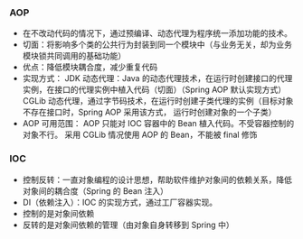 ### AOP
- 在不改动代码的情况下，通过预编译、动态代理为程序统一添加功能的技术。
- 切面：将影响多个类的公共行为封装到同一个模块中（与业务无关，却为业务模块锁共同调用的基础功能）
- 优点：降低模块耦合度，减少重复代码
- 实现方式：
    JDK 动态代理：Java 的动态代理技术，在运行时创建接口的代理实例，在接口的代理实例中植入代码（切面）（Spring AOP 默认实现方式）
    CGLib 动态代理，通过字节码技术，在运行时创建子类代理的实例（目标对象不存在接口时，Spring AOP 采用该方式， 运行时创建对象的一个子类）
- AOP 可用范围：
    AOP 只能对 IOC 容器中的 Bean 植入代码。不受容器控制的对象不行。
    采用 CGLib 情况使用 AOP 的 Bean，不能被 final 修饰
### IOC
- 控制反转：一直对象编程的设计思想，帮助软件维护对象间的依赖关系，降低对象间的耦合度（Spring 的 Bean 注入）
- DI（依赖注入）：IOC 的实现方式，通过工厂容器实现。
- 控制的是对象间依赖
- 反转的是对象间依赖的管理（由对象自身转移到 Spring 中）